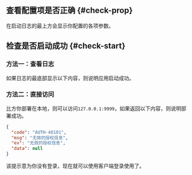 ## 查看配置项是否正确 {#check-prop}

在启动日志的最上方会显示你配置的各项参数。

<bl-img src="../../imgs/deploy/backend-before-check.png" width="700px"/>

## 检查是否启动成功 {#check-start}

### 方法一：查看日志

如果日志的最底部显示以下内容，则说明应用启动成功。

<bl-img src="../../imgs/deploy/backend-success.png" width="700px"/>

### 方法二：直接访问

比方你部署在本地，则可以访问`127.0.0.1:9999`，如果返回以下内容，则说明部署成功。

```json
{
  "code": "AUTH-40101",
  "msg": "无效的授权信息",
  "ex": "无效的授权信息",
  "data": null
}
```

该提示意为你没有登录，现在就可以使用客户端登录使用了。

<!-- 或者访问`localhost:9999/sys/alive`，返回以下内容则为成功。

```json
{
  "code": "20000",
  "msg": "成功",
  "data": "这里是 [blossom-backend] 服务器 [dev] 环境"
}
``` -->
